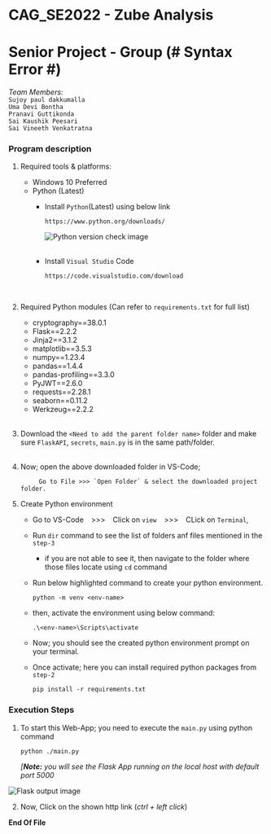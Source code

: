 # CAG_SE2022 - Zube Analysis

# Senior Project -  Group (# Syntax Error #)

*Team Members:*  
`Sujoy paul dakkumalla`  
`Uma Devi Bontha`  
`Pranavi Guttikonda`     
`Sai Kaushik Peesari`    
`Sai Vineeth Venkatratna`


### Program description ###

1. Required tools & platforms:
   - Windows 10 Preferred
   - Python (Latest) 
      - Install `Python`(Latest) using below link
              
            https://www.python.org/downloads/
     
        ![Python version check image](relative/path/to/img.jpg?raw=true "Title")
      <br><br>
      - Install `Visual Studio` Code
   
            https://code.visualstudio.com/download
     <br>
   
2. Required Python modules (Can refer to `requirements.txt` for full list)

   - cryptography==38.0.1
   - Flask==2.2.2
   - Jinja2==3.1.2
   - matplotlib==3.5.3
   - numpy==1.23.4
   - pandas==1.4.4
   - pandas-profiling==3.3.0
   - PyJWT==2.6.0
   - requests==2.28.1
   - seaborn==0.11.2
   - Werkzeug==2.2.2
<br> <br>
3. Download the `<Need to add the parent folder name>` folder and make sure `FlaskAPI`, `secrets`, `main.py` is in the same path/folder.
 <br> <br>
4. Now; open the above downloaded folder in VS-Code; 

            Go to File >>> `Open Folder` & select the downloaded project folder.

5. Create Python environment
   - Go to VS-Code &ensp; >>> &ensp;  Click on `view` &ensp; >>> &ensp; CLick on `Terminal`,
   - Run `dir` command to see the list of folders anf files mentioned in the `step-3`
     - if you are not able to see it, then navigate to the folder where those files locate using `cd` command
   - Run below highlighted command to create your python environment.
   
         python -m venv <env-name>
   
   - then, activate the environment using below command:
      
         .\<env-name>\Scripts\activate
   - Now; you should see the created python environment prompt on your terminal.
   - Once activate; here you can install required python packages from `step-2`
   
         pip install -r requirements.txt

### Execution Steps ###

1. To start this Web-App; you need to execute the `main.py` using python command
       
       python ./main.py
       
   *[**Note:** you will see the Flask App running on the local host with default port 5000*


![Flask output image](relative/path/to/img.jpg?raw=true "Title")


2. Now, Click on the shown http link (*ctrl + left click*)

**End Of File**